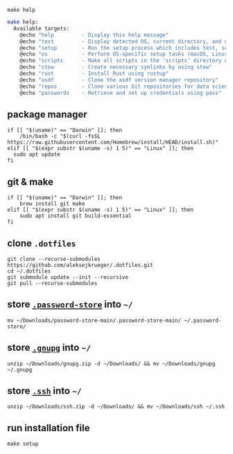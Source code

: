 `make help`

```zsh
make help:
  Available targets:
    @echo "help         - Display this help message"
    @echo "test         - Display detected OS, current directory, and username"
    @echo "setup        - Run the setup process which includes test, scripts, symlinks, alacritty, and os"
    @echo "os           - Perform OS-specific setup tasks (macOS, Linux, or WSL)"
    @echo "scripts      - Make all scripts in the 'scripts' directory executable and symlink them to '/usr/local/bin/'"
    @echo "stow         - Create necessary symlinks by using stow"
    @echo "rust         - Install Rust using rustup"
    @echo "asdf         - Clone the asdf version manager repository"
    @echo "repos        - Clone various Git repositories for data science, cheatsheets, templates, and Pandoc filters"
    @echo "passwords    - Retrieve and set up credentials using pass"
```

## package manager

```
if [[ "$(uname)" == "Darwin" ]]; then
    /bin/bash -c "$(curl -fsSL https://raw.githubusercontent.com/Homebrew/install/HEAD/install.sh)"
elif [[ "$(expr substr $(uname -s) 1 5)" == "Linux" ]]; then
  sudo apt update
fi
```

## git & make

```
if [[ "$(uname)" == "Darwin" ]]; then
    brew install git make
elif [[ "$(expr substr $(uname -s) 1 5)" == "Linux" ]]; then
    sudo apt install git build-essential
fi
```

## clone `.dotfiles`

```
git clone --recurse-submodules https://github.com/aleksejkrueger/.dotfiles.git
cd ~/.dotfiles
git submodule update --init --recursive
git pull --recurse-submodules
```

## store [`.password-store`](https://github.com/aleksejkrueger/.password-store/archive/refs/heads/main.zip) into `~/`

`mv ~/Downloads/password-store-main/.password-store-main/ ~/.password-store/`

## store [`.gnupg`](https://drive.proton.me/urls/1K1QVY03ZC#8nRtoDHTIi6J) into `~/`

```
unzip ~/Downloads/gnupg.zip -d ~/Downloads/ && mv ~/Downloads/gnupg ~/.gnupg
```

## store [`.ssh`](https://drive.proton.me/urls/ZMK4QJ66H4#OTp4ouSzq31D) into `~/`

```
unzip ~/Downloads/ssh.zip -d ~/Downloads/ && mv ~/Downloads/ssh ~/.ssh
```

## run installation file

`make setup`

